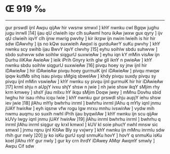 # Œ 919 ‰
---
gur prswdI ijnI Awpu qijAw hir vwsnw smwxI ] khY nwnku cwl Bgqw
jughu jugu inrwlI ]14] ijau qU clwieih iqv clh suAwmI horu ikAw jwxw
gux qyry ] ijv qU clwieih iqvY clh ijnw mwrig pwvhy ] kir ikrpw ijn
nwim lwieih is hir hir sdw iDAwvhy ] ijs no kQw suxwieih AwpxI is
gurduAwrY suKu pwvhy ] khY nwnku scy swihb ijau BwvY iqvY clwvhy ]15]
eyhu soihlw sbdu suhwvw ] sbdo suhwvw sdw soihlw siqgurU suxwieAw ] eyhu
iqn kY mMin visAw ijn Durhu iliKAw AwieAw ] ieik iPrih Gnyry krih
glw glI iknY n pwieAw ] khY nwnku sbdu soihlw siqgurU suxwieAw ]16]
pivqu hoey sy jnw ijnI hir iDAwieAw ] hir iDAwieAw pivqu hoey gurmuiK
ijnI iDAwieAw ] pivqu mwqw ipqw kutMb sihq isau pivqu sMgiq sbweIAw
] khdy pivqu suxdy pivqu sy pivqu ijnI mMin vswieAw ] khY nwnku sy
pivqu ijnI gurmuiK hir hir iDAwieAw ]17] krmI shju n aUpjY ivxu
shjY shsw n jwie ] nh jwie shsw ikqY sMjim rhy krm kmwey ] shsY
jIau mlIxu hY ikqu sMjim Doqw jwey ] mMnu Dovhu sbid lwghu hir isau rhhu
icqu lwie ] khY nwnku gur prswdI shju aupjY iehu shsw iev jwie ]18]
jIAhu mYly bwhrhu inrml ] bwhrhu inrml jIAhu q mYly iqnI jnmu jUAY
hwirAw ] eyh iqsnw vfw rogu lgw mrxu mnhu ivswirAw ] vydw mih nwmu
auqmu so suxih nwhI iPrih ijau byqwilAw ] khY nwnku ijn scu qijAw kUVy
lwgy iqnI jnmu jUAY hwirAw ]19] jIAhu inrml bwhrhu inrml ]
bwhrhu q inrml jIAhu inrml siqgur qy krxI kmwxI ] kUV kI soie
phucY nwhI mnsw sic smwxI ] jnmu rqnu ijnI KitAw Bly sy vxjwry ]
khY nwnku ijn mMnu inrmlu sdw rhih gur nwly ]20] jy ko isKu gurU syqI
snmuKu hovY ] hovY q snmuKu isKu koeI jIAhu rhY gur nwly ] gur ky crn
ihrdY iDAwey AMqr AwqmY smwly ] Awpu Cif sdw
####

